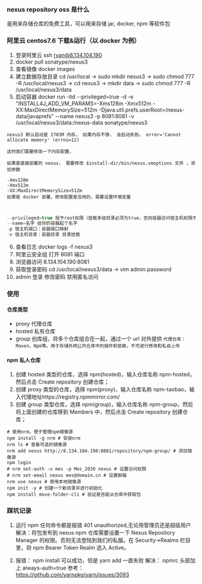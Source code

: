 ### nexus repository oss 是什么

是用来存储仓库的免费工具，可以用来存储 jar, docker, npm 等软件包

### 阿里云 centos7.6 下载&运行（以 docker 为例）

1. 登录阿里云 ssh ryan@8.134.104.190
2. docker pull sonatype/nexus3
3. 查看镜像 docker images
4. 建立数据存放目录 cd /usr/local -> sudo mkdir nexus3 -> sudo chmod 777 -R /usr/local/nexus3 -> cd nexus3 -> mkdir data -> sudo chmod 777 -R /usr/local/nexus3/data
5. 启动容器 docker run -itd --privileged=true -d -e "INSTALL4J_ADD_VM_PARAMS=-Xms128m -Xmx512m -XX:MaxDirectMemorySize=512m -Djava.util.prefs.userRoot=/nexus-data/javaprefs" --name nexus3 -p 8081:8081 -v /usr/local/nexus3/data:/nexus-data sonatype/nexus3

`nexus3 默认启动是 2703M 内存， 如果内存不够， 会启动失败。 error='Cannot allocate memory' (errno=12)`

```shell
这时我们需要修改一下内存配置，

如果是直接部署的 nexus， 需要修改 $install-dir/bin/nexus.vmoptions 文件 ，添加参数

-Xms128m
-Xmx512m
-XX:MaxDirectMemorySize=512m
如果是 docker 部署，修改配置是没用的，需要设置环境变量



```

```js
--privileged=true 授予root权限（挂载多级目录必须为true，否则容器访问宿主机权限不足）
--name=名字 给你的容器起个名字
-p 宿主机端口：容器端口映射
-v 宿主机目录：容器目录 目录挂载
```

6. 查看日志 docker logs -f nexus3
7. 阿里云安全组 打开 8081 端口
8. 浏览器访问 8.134.104.190:8081
9. 获取登录密码 cd /usr/local/nexus3/data -> vim admin.password
10. admin 登录 修改密码 禁用匿名访问

### 使用

#### 仓库类型

- proxy 代理仓库
- hosted 私有仓库
- group 创库组，将多个仓库组合在一起，通过一个 url 对外提供
  `代理仓库：Maven、Npm等。用于存储外网公共仓库中的插件和依赖，不可进行修改和私自上传`

#### npm 私人仓库

1. 创建 hosted 类型的仓库，选择 npm(hosted)，输入仓库名称 npm-hosted，然后点击 Create repository 创建仓库；
2. 创建 proxy 类型的仓库，选择 npm(proxy)，输入仓库名称 npm-taobao，输入代理地址https://registry.npmmirror.com/
3. 创建 group 类型仓库，选择 npm(group)，输入仓库名称 npm-group，然后将上面创建的仓库移到 Members 中，然后点击 Create repository 创建仓库；

```shell
# 使用nrm，便于管理npm镜像源
npm install -g nrm # 安装nrm
nrm ls # 查看可选的镜像源
nrm add nexus http://8.134.104.190:8081/repository/npm-group/ # 添加镜像源
npm login
# nrm set-auth -u mes -p Mes_2020 nexus # 设置访问权限
# nrm set-email nexus mes@domain.cn # 设置邮箱
nrm use nexus # 使用本地镜像源
npm init -y # 创建一个新目录并进行初始化
npm install move-folder-cli # 验证是否能从仓库中获取包

```

### 踩坑记录

1. 运行 npm 任何命令都是报错 401 unauthorized,无论用管理员还是超级用户
   解决：将包发布到 nexus npm 仓库需要设置一下 Nexus Repository Manager 的权限。否则无法登陆到我们的私服。在 Security->Realms 栏目里，将 npm Bearer Token Realm 选入 Active。

2. 报错： npm install 可以成功，但是 yarn add 一直失败
   解决：.npmrc 头部加上 always-auth=true
   参考：https://github.com/yarnpkg/yarn/issues/3093
